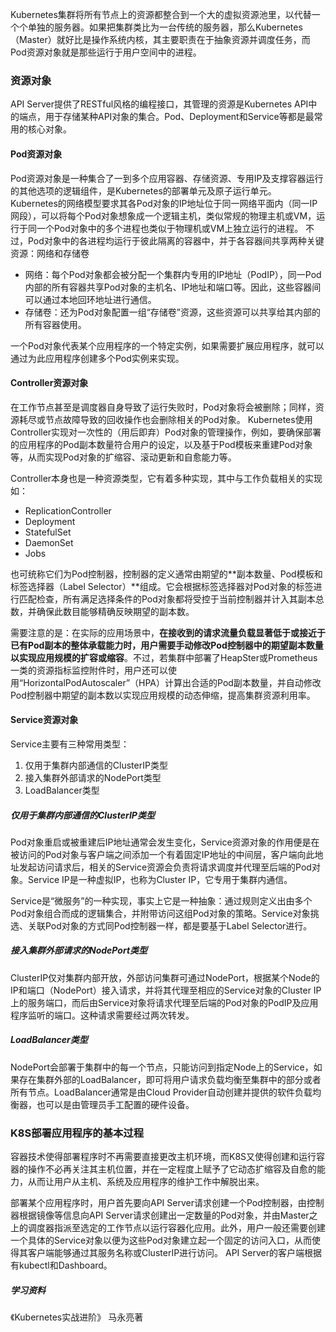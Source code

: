 
Kubernetes集群将所有节点上的资源都整合到一个大的虚拟资源池里，以代替一个个单独的服务器。如果把集群类比为一台传统的服务器，那么Kubernetes（Master）就好比是操作系统内核，其主要职责在于抽象资源并调度任务，而Pod资源对象就是那些运行于用户空间中的进程。

### 资源对象
API Server提供了RESTful风格的编程接口，其管理的资源是Kubernetes API中的端点，用于存储某种API对象的集合。Pod、Deployment和Service等都是最常用的核心对象。

#### Pod资源对象
Pod资源对象是一种集合了一到多个应用容器、存储资源、专用IP及支撑容器运行的其他选项的逻辑组件，是Kubernetes的部署单元及原子运行单元。
Kubernetes的网络模型要求其各Pod对象的IP地址位于同一网络平面内（同一IP网段），可以将每个Pod对象想象成一个逻辑主机，类似常规的物理主机或VM，运行于同一个Pod对象中的多个进程也类似于物理机或VM上独立运行的进程。
不过，Pod对象中的各进程均运行于彼此隔离的容器中，并于各容器间共享两种关键资源：网络和存储卷
- 网络：每个Pod对象都会被分配一个集群内专用的IP地址（PodIP），同一Pod内部的所有容器共享Pod对象的主机名、IP地址和端口等。因此，这些容器间可以通过本地回环地址进行通信。
- 存储卷：还为Pod对象配置一组“存储卷”资源，这些资源可以共享给其内部的所有容器使用。

一个Pod对象代表某个应用程序的一个特定实例，如果需要扩展应用程序，就可以通过为此应用程序创建多个Pod实例来实现。

#### Controller资源对象
在工作节点甚至是调度器自身导致了运行失败时，Pod对象将会被删除；同样，资源耗尽或节点故障导致的回收操作也会删除相关的Pod对象。
Kubernetes使用Controller实现对一次性的（用后即弃）Pod对象的管理操作，例如，要确保部署的应用程序的Pod副本数量符合用户的设定，以及基于Pod模板来重建Pod对象等，从而实现Pod对象的扩缩容、滚动更新和自愈能力等。

Controller本身也是一种资源类型，它有着多种实现，其中与工作负载相关的实现如：
- ReplicationController
- Deployment
- StatefulSet
- DaemonSet
- Jobs

也可统称它们为Pod控制器，控制器的定义通常由期望的**副本数量、Pod模板和标签选择器（Label Selector）**组成。它会根据标签选择器对Pod对象的标签进行匹配检查，所有满足选择条件的Pod对象都将受控于当前控制器并计入其副本总数，并确保此数目能够精确反映期望的副本数。

需要注意的是：在实际的应用场景中，**在接收到的请求流量负载显著低于或接近于已有Pod副本的整体承载能力时，用户需要手动修改Pod控制器中的期望副本数量以实现应用规模的扩容或缩容**。不过，若集群中部署了HeapSter或Prometheus一类的资源指标监控附件时，用户还可以使用“HorizontalPodAutoscaler”（HPA）计算出合适的Pod副本数量，并自动修改Pod控制器中期望的副本数以实现应用规模的动态伸缩，提高集群资源利用率。

#### Service资源对象
Service主要有三种常用类型：
1. 仅用于集群内部通信的ClusterIP类型
1. 接入集群外部请求的NodePort类型
1. LoadBalancer类型

##### 仅用于集群内部通信的ClusterIP类型
Pod对象重启或被重建后IP地址通常会发生变化，Service资源对象的作用便是在被访问的Pod对象与客户端之间添加一个有着固定IP地址的中间层，客户端向此地址发起访问请求后，相关的Service资源会负责将请求调度并代理至后端的Pod对象。Service IP是一种虚拟IP，也称为Cluster IP，它专用于集群内通信。

Service是“微服务”的一种实现，事实上它是一种抽象：通过规则定义出由多个Pod对象组合而成的逻辑集合，并附带访问这组Pod对象的策略。Service对象挑选、关联Pod对象的方式同Pod控制器一样，都是要基于Label Selector进行。

##### 接入集群外部请求的NodePort类型
ClusterIP仅对集群内部开放，外部访问集群可通过NodePort，根据某个Node的IP和端口（NodePort）接入请求，并将其代理至相应的Service对象的Cluster IP上的服务端口，而后由Service对象将请求代理至后端的Pod对象的PodIP及应用程序监听的端口。这种请求需要经过两次转发。

##### LoadBalancer类型
NodePort会部署于集群中的每一个节点，只能访问到指定Node上的Service，如果存在集群外部的LoadBalancer，即可将用户请求负载均衡至集群中的部分或者所有节点。LoadBalancer通常是由Cloud Provider自动创建并提供的软件负载均衡器，也可以是由管理员手工配置的硬件设备。

### K8S部署应用程序的基本过程
容器技术使得部署程序时不再需要直接更改主机环境，而K8S又使得创建和运行容器的操作不必再关注其主机位置，并在一定程度上赋予了它动态扩缩容及自愈的能力，从而让用户从主机、系统及应用程序的维护工作中解脱出来。

部署某个应用程序时，用户首先要向API Server请求创建一个Pod控制器，由控制器根据镜像等信息向API Server请求创建出一定数量的Pod对象，并由Master之上的调度器指派至选定的工作节点以运行容器化应用。此外，用户一般还需要创建一个具体的Service对象以便为这些Pod对象建立起一个固定的访问入口，从而使得其客户端能够通过其服务名称或ClusterIP进行访问。
API Server的客户端根据有kubectl和Dashboard。



##### 学习资料
《Kubernetes实战进阶》 马永亮著


